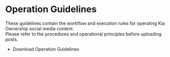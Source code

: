 # Operation Guidelines

These guidelines contain the workflow and execution rules for operating Kia Ownership social media content.\
Please refer to the procedures and operational principles before uploading posts.



* Download Operation Guidelines





